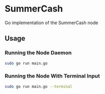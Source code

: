 # SummerCash

Go implementation of the SummerCash node

## Usage

### Running the Node Daemon

```BASH
sudo go run main.go
```

### Running the Node With Terminal Input

```BASH
sudo go run main.go --terminal
```